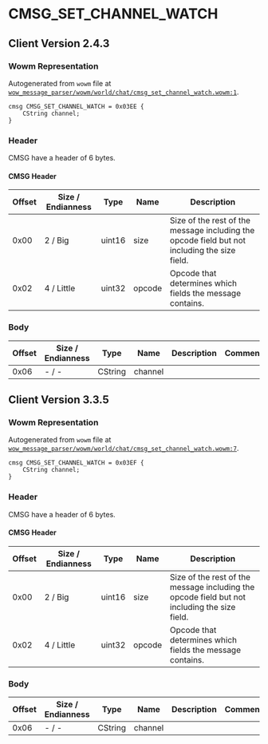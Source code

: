 # CMSG_SET_CHANNEL_WATCH

## Client Version 2.4.3

### Wowm Representation

Autogenerated from `wowm` file at [`wow_message_parser/wowm/world/chat/cmsg_set_channel_watch.wowm:1`](https://github.com/gtker/wow_messages/tree/main/wow_message_parser/wowm/world/chat/cmsg_set_channel_watch.wowm#L1).
```rust,ignore
cmsg CMSG_SET_CHANNEL_WATCH = 0x03EE {
    CString channel;
}
```
### Header

CMSG have a header of 6 bytes.

#### CMSG Header

| Offset | Size / Endianness | Type   | Name   | Description |
| ------ | ----------------- | ------ | ------ | ----------- |
| 0x00   | 2 / Big           | uint16 | size   | Size of the rest of the message including the opcode field but not including the size field.|
| 0x02   | 4 / Little        | uint32 | opcode | Opcode that determines which fields the message contains.|

### Body

| Offset | Size / Endianness | Type | Name | Description | Comment |
| ------ | ----------------- | ---- | ---- | ----------- | ------- |
| 0x06 | - / - | CString | channel |  |  |

## Client Version 3.3.5

### Wowm Representation

Autogenerated from `wowm` file at [`wow_message_parser/wowm/world/chat/cmsg_set_channel_watch.wowm:7`](https://github.com/gtker/wow_messages/tree/main/wow_message_parser/wowm/world/chat/cmsg_set_channel_watch.wowm#L7).
```rust,ignore
cmsg CMSG_SET_CHANNEL_WATCH = 0x03EF {
    CString channel;
}
```
### Header

CMSG have a header of 6 bytes.

#### CMSG Header

| Offset | Size / Endianness | Type   | Name   | Description |
| ------ | ----------------- | ------ | ------ | ----------- |
| 0x00   | 2 / Big           | uint16 | size   | Size of the rest of the message including the opcode field but not including the size field.|
| 0x02   | 4 / Little        | uint32 | opcode | Opcode that determines which fields the message contains.|

### Body

| Offset | Size / Endianness | Type | Name | Description | Comment |
| ------ | ----------------- | ---- | ---- | ----------- | ------- |
| 0x06 | - / - | CString | channel |  |  |

